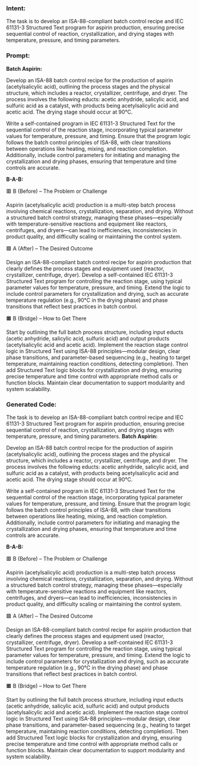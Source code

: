 ### Intent:
The task is to develop an ISA-88-compliant batch control recipe and IEC 61131-3 Structured Text program for aspirin production, ensuring precise sequential control of reaction, crystallization, and drying stages with temperature, pressure, and timing parameters.

### Prompt:
**Batch Aspirin:**

Develop an ISA-88 batch control recipe for the production of aspirin (acetylsalicylic acid), outlining the process stages and the physical structure, which includes a reactor, crystallizer, centrifuge, and dryer. The process involves the following educts: acetic anhydride, salicylic acid, and sulfuric acid as a catalyst, with products being acetylsalicylic acid and acetic acid. The drying stage should occur at 90°C.

Write a self-contained program in IEC 61131-3 Structured Text for the sequential control of the reaction stage, incorporating typical parameter values for temperature, pressure, and timing. Ensure that the program logic follows the batch control principles of ISA-88, with clear transitions between operations like heating, mixing, and reaction completion. Additionally, include control parameters for initiating and managing the crystallization and drying phases, ensuring that temperature and time controls are accurate.

**B-A-B:**

🟥 B (Before) – The Problem or Challenge

Aspirin (acetylsalicylic acid) production is a multi-step batch process involving chemical reactions, crystallization, separation, and drying. Without a structured batch control strategy, managing these phases—especially with temperature-sensitive reactions and equipment like reactors, centrifuges, and dryers—can lead to inefficiencies, inconsistencies in product quality, and difficulty scaling or maintaining the control system.

🟩 A (After) – The Desired Outcome

Design an ISA-88-compliant batch control recipe for aspirin production that clearly defines the process stages and equipment used (reactor, crystallizer, centrifuge, dryer). Develop a self-contained IEC 61131-3 Structured Text program for controlling the reaction stage, using typical parameter values for temperature, pressure, and timing. Extend the logic to include control parameters for crystallization and drying, such as accurate temperature regulation (e.g., 90°C in the drying phase) and phase transitions that reflect best practices in batch control.

🟧 B (Bridge) – How to Get There

Start by outlining the full batch process structure, including input educts (acetic anhydride, salicylic acid, sulfuric acid) and output products (acetylsalicylic acid and acetic acid). Implement the reaction stage control logic in Structured Text using ISA-88 principles—modular design, clear phase transitions, and parameter-based sequencing (e.g., heating to target temperature, maintaining reaction conditions, detecting completion). Then add Structured Text logic blocks for crystallization and drying, ensuring precise temperature and time control with appropriate method calls or function blocks. Maintain clear documentation to support modularity and system scalability.

### Generated Code:
The task is to develop an ISA-88-compliant batch control recipe and IEC 61131-3 Structured Text program for aspirin production, ensuring precise sequential control of reaction, crystallization, and drying stages with temperature, pressure, and timing parameters.
**Batch Aspirin:**

Develop an ISA-88 batch control recipe for the production of aspirin (acetylsalicylic acid), outlining the process stages and the physical structure, which includes a reactor, crystallizer, centrifuge, and dryer. The process involves the following educts: acetic anhydride, salicylic acid, and sulfuric acid as a catalyst, with products being acetylsalicylic acid and acetic acid. The drying stage should occur at 90°C.

Write a self-contained program in IEC 61131-3 Structured Text for the sequential control of the reaction stage, incorporating typical parameter values for temperature, pressure, and timing. Ensure that the program logic follows the batch control principles of ISA-88, with clear transitions between operations like heating, mixing, and reaction completion. Additionally, include control parameters for initiating and managing the crystallization and drying phases, ensuring that temperature and time controls are accurate.

**B-A-B:**

🟥 B (Before) – The Problem or Challenge

Aspirin (acetylsalicylic acid) production is a multi-step batch process involving chemical reactions, crystallization, separation, and drying. Without a structured batch control strategy, managing these phases—especially with temperature-sensitive reactions and equipment like reactors, centrifuges, and dryers—can lead to inefficiencies, inconsistencies in product quality, and difficulty scaling or maintaining the control system.

🟩 A (After) – The Desired Outcome

Design an ISA-88-compliant batch control recipe for aspirin production that clearly defines the process stages and equipment used (reactor, crystallizer, centrifuge, dryer). Develop a self-contained IEC 61131-3 Structured Text program for controlling the reaction stage, using typical parameter values for temperature, pressure, and timing. Extend the logic to include control parameters for crystallization and drying, such as accurate temperature regulation (e.g., 90°C in the drying phase) and phase transitions that reflect best practices in batch control.

🟧 B (Bridge) – How to Get There

Start by outlining the full batch process structure, including input educts (acetic anhydride, salicylic acid, sulfuric acid) and output products (acetylsalicylic acid and acetic acid). Implement the reaction stage control logic in Structured Text using ISA-88 principles—modular design, clear phase transitions, and parameter-based sequencing (e.g., heating to target temperature, maintaining reaction conditions, detecting completion). Then add Structured Text logic blocks for crystallization and drying, ensuring precise temperature and time control with appropriate method calls or function blocks. Maintain clear documentation to support modularity and system scalability.
